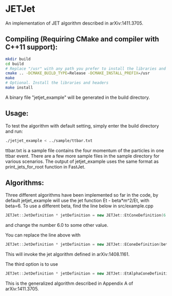 JETJet
=================================================================
An implementation of JET algorithm described in arXiv:1411.3705.

Compiling (Requiring CMake and compiler with C++11 support):
--------------------------------------------
```sh
mkdir build
cd build
# Replace "/usr" with any path you prefer to install the libraries and headers
cmake .. -DCMAKE_BUILD_TYPE=Release -DCMAKE_INSTALL_PREFIX=/usr
make
# Optional. Install the libraries and headers
make install
```
A binary file "jetjet_example" will be generated in the build directory.

Usage:
------
To test the algorithm with default setting, simply enter the build directory and run:
```sh
./jetjet_example < ../sample/ttbar.txt
```
ttbar.txt is a sample file contains the four momentum of the particles in one ttbar event. There are a few more sample files in the sample directory for various scenarios. The output of jetjet_example uses the same format as print_jets_for_root function in FastJet.

Algorithms:
----------
Three different algorithms have been implemented so far in the code, by default jetjet_example will use the jet function Et - beta*m^2/Et, with beta=6. To use a different beta, find the line below in src/example.cpp
```C++
JETJet::JetDefinition * jetDefinition = new JETJet::EtConeDefinition(6.0);
```
and change the number 6.0 to some other value.

You can replace the line above with
```C++
JETJet::JetDefinition * jetDefinition = new JETJet::EConeDefinition(beta);
```
This will invoke the jet algorithm defined in arXiv:1408.1161.

The third option is to use
```C++
JETJet::JetDefinition * jetDefinition = new JETJet::EtAlphaConeDefinition(alpha, beta);
```
This is the generalized algorithm described in Appendix A of arXiv:1411.3705.
